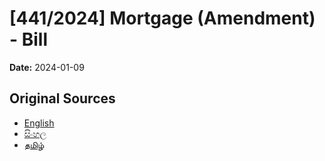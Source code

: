 # [441/2024] Mortgage (Amendment) - Bill

**Date:** 2024-01-09

## Original Sources

- [English](https://documents.gov.lk/view/bills/2024/1/441-2024_E.pdf)
- [සිංහල](https://documents.gov.lk/view/bills/2024/1/441-2024_S.pdf)
- [தமிழ்](https://documents.gov.lk/view/bills/2024/1/441-2024_T.pdf)
